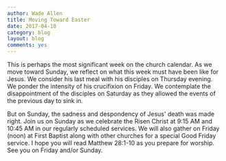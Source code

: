 ```yaml
---
author: Wade Allen
title: Moving Toward Easter
date: 2017-04-10
category: blog
layout: blog
comments: yes
---
```

 
This is perhaps the most significant week on the church calendar. As we move toward Sunday, we reflect on what this week must have been like for Jesus. We consider his last meal with his disciples on Thursday evening. We ponder the intensity of his crucifixion on Friday. We contemplate the disappointment of the disciples on Saturday as they allowed the events of the previous day to sink in.

But on Sunday, the sadness and despondency of Jesus' death was made right. Join us on Sunday as we celebrate the Risen Christ at 9:15 AM and 10:45 AM in our regularly scheduled services. We will also gather on Friday (noon) at First Baptist along with other churches for a special Good Friday service. I hope you will read Matthew 28:1-10 as you prepare for worship. See you on Friday and/or Sunday.

 
